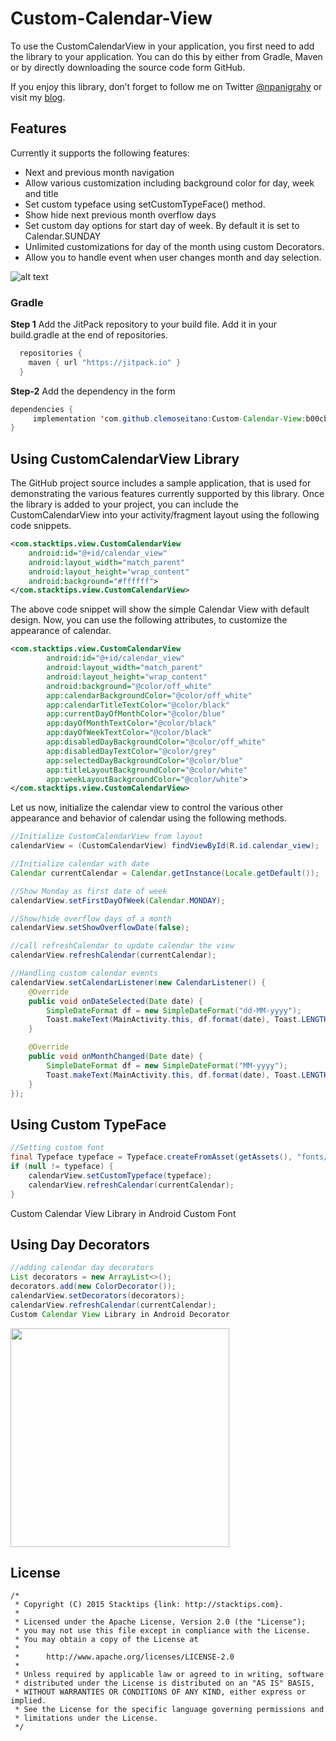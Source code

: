 # Custom-Calendar-View
To use the CustomCalendarView in your application, you first need to add the library to your application. You can do this by either from Gradle, Maven or by directly downloading the source code form GitHub.

If you enjoy this library, don’t forget to follow me on Twitter [@npanigrahy](https://www.twitter.com/npanigrahy) or visit my [blog](https://stacktips.com/).

## Features
Currently it supports the following features:
* Next and previous month navigation
* Allow various customization including background color for day, week and title
* Set custom typeface using setCustomTypeFace() method.
* Show hide next previous month overflow days
* Set custom day options for start day of week. By default it is set to Calendar.SUNDAY
* Unlimited customizations for day of the month using custom Decorators.
* Allow you to handle event when user changes month and day selection.

![alt text][logo]

[logo]: http://stacktips.com/wp-content/uploads/2015/09/Custom-Calendar-View-Android.png "Custom Calendar View Library in Android"

### Gradle
**Step 1** Add the JitPack repository to your build file. Add it in your build.gradle at the end of repositories.

```java
  repositories {
    maven { url "https://jitpack.io" }
  }
```

**Step-2** Add the dependency in the form

```java
dependencies {
     implementation 'com.github.clemoseitano:Custom-Calendar-View:b00cbee1d4'
}
```

## Using CustomCalendarView Library
The GitHub project source includes a sample application, that is used for demonstrating the various features currently supported by this library. Once the library is added to your project, you can include the CustomCalendarView into your activity/fragment layout using the following code snippets.

```xml
<com.stacktips.view.CustomCalendarView
	android:id="@+id/calendar_view"
	android:layout_width="match_parent"
	android:layout_height="wrap_content"
	android:background="#ffffff">
</com.stacktips.view.CustomCalendarView>
```
The above code snippet will show the simple Calendar View with default design. Now, you can use the following attributes, to customize the appearance of calendar.
```xml
<com.stacktips.view.CustomCalendarView
        android:id="@+id/calendar_view"
        android:layout_width="match_parent"
        android:layout_height="wrap_content"
        android:background="@color/off_white"
        app:calendarBackgroundColor="@color/off_white"
        app:calendarTitleTextColor="@color/black"
        app:currentDayOfMonthColor="@color/blue"
        app:dayOfMonthTextColor="@color/black"
        app:dayOfWeekTextColor="@color/black"
        app:disabledDayBackgroundColor="@color/off_white"
        app:disabledDayTextColor="@color/grey"
        app:selectedDayBackgroundColor="@color/blue"
        app:titleLayoutBackgroundColor="@color/white"
        app:weekLayoutBackgroundColor="@color/white">
</com.stacktips.view.CustomCalendarView>
```
Let us now, initialize the calendar view to control the various other appearance and behavior of calendar using the following methods.
```java
//Initialize CustomCalendarView from layout
calendarView = (CustomCalendarView) findViewById(R.id.calendar_view);

//Initialize calendar with date
Calendar currentCalendar = Calendar.getInstance(Locale.getDefault());

//Show Monday as first date of week
calendarView.setFirstDayOfWeek(Calendar.MONDAY);

//Show/hide overflow days of a month
calendarView.setShowOverflowDate(false);

//call refreshCalendar to update calendar the view
calendarView.refreshCalendar(currentCalendar);

//Handling custom calendar events
calendarView.setCalendarListener(new CalendarListener() {
    @Override
    public void onDateSelected(Date date) {
        SimpleDateFormat df = new SimpleDateFormat("dd-MM-yyyy");
        Toast.makeText(MainActivity.this, df.format(date), Toast.LENGTH_SHORT).show();
    }

    @Override
    public void onMonthChanged(Date date) {
        SimpleDateFormat df = new SimpleDateFormat("MM-yyyy");
        Toast.makeText(MainActivity.this, df.format(date), Toast.LENGTH_SHORT).show();
    }
});
```

## Using Custom TypeFace

```java
//Setting custom font
final Typeface typeface = Typeface.createFromAsset(getAssets(), "fonts/Arch_Rival_Bold.ttf");
if (null != typeface) {
    calendarView.setCustomTypeface(typeface);
    calendarView.refreshCalendar(currentCalendar);
}
```
Custom Calendar View Library in Android Custom Font

## Using Day Decorators
```java
//adding calendar day decorators
List decorators = new ArrayList<>();
decorators.add(new ColorDecorator());
calendarView.setDecorators(decorators);
calendarView.refreshCalendar(currentCalendar);
Custom Calendar View Library in Android Decorator
```
<img src="http://stacktips.com/wp-content/uploads/2015/09/Custom-Calendar-View-Library-in-Android-Decorator.png" height="350">

## License
```
/*
 * Copyright (C) 2015 Stacktips {link: http://stacktips.com}.
 *
 * Licensed under the Apache License, Version 2.0 (the "License");
 * you may not use this file except in compliance with the License.
 * You may obtain a copy of the License at
 *
 *      http://www.apache.org/licenses/LICENSE-2.0
 *
 * Unless required by applicable law or agreed to in writing, software
 * distributed under the License is distributed on an "AS IS" BASIS,
 * WITHOUT WARRANTIES OR CONDITIONS OF ANY KIND, either express or implied.
 * See the License for the specific language governing permissions and
 * limitations under the License.
 */
```
